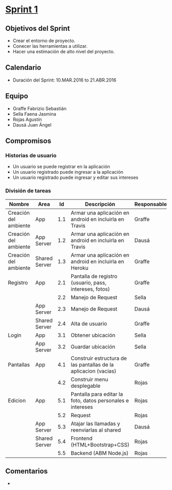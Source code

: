 # [Sprint 1](https://github.com/juandausa/tinder/milestones/Sprint%201)

## Objetivos del Sprint
 * Crear el entorno de proyecto.
 * Conecer las herramientas a utilizar.
 * Hacer una estimación de alto nivel del proyecto.

## Calendario
 * Duración del Sprint: 10.MAR.2016 to 21.ABR.2016

## Equipo
* Graffe Fabrizio Sebastián
* Sella Faena Jasmina
* Rojas Agustín
* Dausá Juan Ángel

## Compromisos

### Historias de usuario
* Un usuario se puede registrar en la aplicación
* Un usuario registrado puede ingresar a la aplicación
* Un usuario registrado puede ingresar y editar sus intereses

### División de tareas
| Nombre                | Area          | Id  | Descripción                                                     | Responsable |
|-----------------------|---------------|-----|-----------------------------------------------------------------|-------------|
| Creación del ambiente | App           | 1.1 | Armar una aplicación en android en incluirla en Travis          | Graffe      |
| Creación del ambiente | App Server    | 1.2 | Armar una aplicación en android en incluirla en Travis          | Dausá       |
| Creación del ambiente | Shared Server | 1.3 | Armar una aplicación en android en incluirla en Heroku          | Graffe      |
| Registro              | App           | 2.1 | Pantalla de registro (usuario, pass, intereses, fotos)          | Graffe      |
|                       |               | 2.2 | Manejo de Request                                               | Sella       |
|                       | App Server    | 2.3 | Manejo de Request                                               | Dausá       |
|                       | Shared Server | 2.4 | Alta de usuario                                                 | Graffe      |
| Login                 | App           | 3.1 | Obtener ubicación                                               | Sella       |
|                       | App Server    | 3.2 | Guardar ubicación                                               | Sella       |
| Pantallas             | App           | 4.1 | Construir estructura de las pantallas de la aplicacion (vacias) | Graffe      |
|                       |               | 4.2 | Construir menu desplegable                                      | Rojas       |
| Edicion               | App           | 5.1 | Pantalla para editar la foto, datos personales e intereses      | Rojas       |
|                       |               | 5.2 | Request                                                         | Rojas       |
|                       | App Server    | 5.3 | Atajar las llamadas y reenviarlas al shared                     | Dausá       |
|                       | Shared Server | 5.4 | Frontend (HTML+Bootstrap+CSS)                                   | Rojas       |
|                       |               | 5.5 | Backend (ABM Node.js)                                           | Rojas       |

## Comentarios
* 
